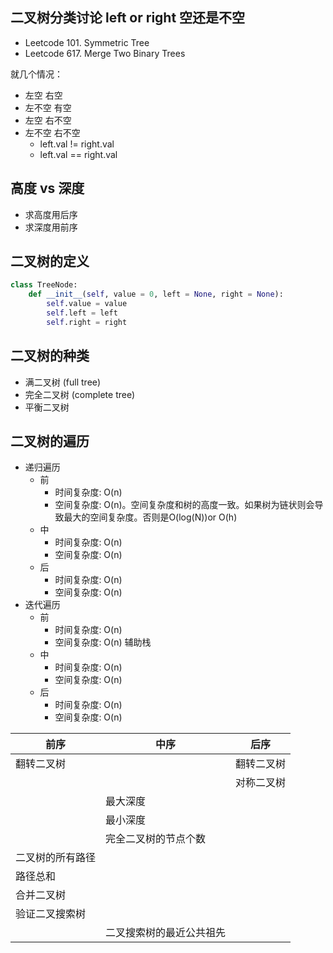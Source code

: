 ## 二叉树分类讨论 left or right 空还是不空
- Leetcode 101. Symmetric Tree
- Leetcode 617. Merge Two Binary Trees

就几个情况：
- 左空 右空
- 左不空 有空
- 左空 右不空
- 左不空 右不空
  - left.val != right.val
  - left.val == right.val
## 高度 vs 深度
- 求高度用后序
- 求深度用前序 


## 二叉树的定义

```python
class TreeNode:
    def __init__(self, value = 0, left = None, right = None):
        self.value = value
        self.left = left
        self.right = right 

```

## 二叉树的种类
- 满二叉树 (full tree)
- 完全二叉树 (complete tree)
- 平衡二叉树


## 二叉树的遍历
- 递归遍历 
  - 前
    - 时间复杂度: O(n)
    - 空间复杂度: O(n)。空间复杂度和树的高度一致。如果树为链状则会导致最大的空间复杂度。否则是O(log(N))or O(h)
  - 中
    - 时间复杂度: O(n)
    - 空间复杂度: O(n)
  - 后
    - 时间复杂度: O(n)
    - 空间复杂度: O(n)
- 迭代遍历
  - 前
    - 时间复杂度: O(n)
    - 空间复杂度: O(n) 辅助栈
  - 中
    - 时间复杂度: O(n)
    - 空间复杂度: O(n)
  - 后
    - 时间复杂度: O(n)
    - 空间复杂度: O(n)
  
| 前序     | 中序 | 后序 |
| ----------- | ----------- | ----------- |
| 翻转二叉树      |        | 翻转二叉树 |
|   |        | 对称二叉树 |
| | 最大深度 |
| | 最小深度 |
| | 完全二叉树的节点个数 |
| 二叉树的所有路径 | |
| 路径总和 | |
| 合并二叉树 | |
| 验证二叉搜索树 | |
| | 二叉搜索树的最近公共祖先 | |



